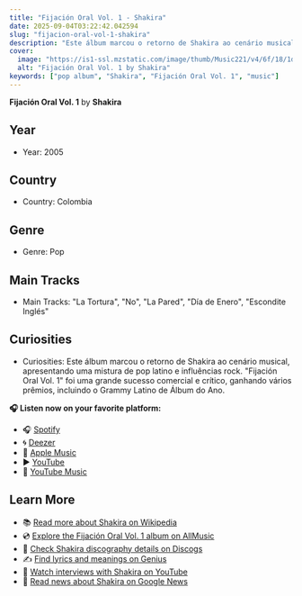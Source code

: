 ```yaml
---
title: "Fijación Oral Vol. 1 - Shakira"
date: 2025-09-04T03:22:42.042594
slug: "fijacion-oral-vol-1-shakira"
description: "Este álbum marcou o retorno de Shakira ao cenário musical, apresentando uma mistura de pop latino e influências rock."
cover:
  image: "https://is1-ssl.mzstatic.com/image/thumb/Music221/v4/6f/18/1d/6f181d45-8041-cbdc-2c79-bc7374d01207/196872648560.jpg/500x500bb.jpg"
  alt: "Fijación Oral Vol. 1 by Shakira"
keywords: ["pop album", "Shakira", "Fijación Oral Vol. 1", "music"]
---
```


**Fijación Oral Vol. 1** by **Shakira**

## Year
- Year: 2005
## Country
- Country: Colombia
## Genre
- Genre: Pop
## Main Tracks
- Main Tracks: "La Tortura", "No", "La Pared", "Día de Enero", "Escondite Inglés"
## Curiosities
- Curiosities: Este álbum marcou o retorno de Shakira ao cenário musical, apresentando uma mistura de pop latino e influências rock. "Fijación Oral Vol. 1" foi uma grande sucesso comercial e crítico, ganhando vários prêmios, incluindo o Grammy Latino de Álbum do Ano.



**🎧 Listen now on your favorite platform:**

- 🎧 [Spotify](https://open.spotify.com/search/Fijaci%C3%B3n%20Oral%20Vol.%201%20Shakira)
- 🌀 [Deezer](https://www.deezer.com/search/Fijaci%C3%B3n%20Oral%20Vol.%201%20Shakira)
- 🍎 [Apple Music](https://music.apple.com/search?term=Fijaci%C3%B3n%20Oral%20Vol.%201%20Shakira)
- ▶️ [YouTube](https://www.youtube.com/results?search_query=Fijaci%C3%B3n%20Oral%20Vol.%201%20Shakira)
- 🎵 [YouTube Music](https://music.youtube.com/search?q=Fijaci%C3%B3n%20Oral%20Vol.%201%20Shakira)

## Learn More

- 📚 [Read more about Shakira on Wikipedia](https://en.wikipedia.org/wiki/Shakira)
- 💿 [Explore the Fijación Oral Vol. 1 album on AllMusic](https://www.allmusic.com/search/albums/Fijaci%C3%B3n+Oral+Vol.+1)
- 📀 [Check Shakira discography details on Discogs](https://www.discogs.com/search/?q=Fijaci%C3%B3n+Oral+Vol.+1+Shakira&type=all)
- ✍️ [Find lyrics and meanings on Genius](https://genius.com/search?q=Fijaci%C3%B3n+Oral+Vol.+1%20Shakira)
- 🎤 [Watch interviews with Shakira on YouTube](https://www.youtube.com/results?search_query=Shakira+interview)
- 📰 [Read news about Shakira on Google News](https://news.google.com/search?q=Shakira)